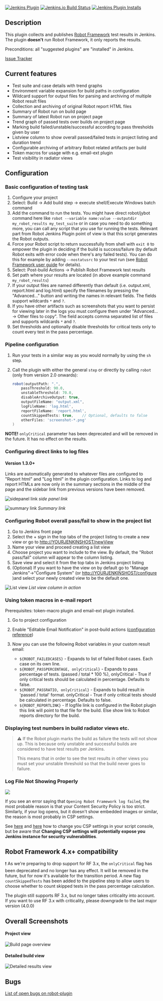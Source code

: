 [![Jenkins Plugin](https://img.shields.io/jenkins/plugin/v/robot.svg)](https://plugins.jenkins.io/robot)
[![Jenkins.io Build Status](https://ci.jenkins.io/buildStatus/icon?job=Plugins%2Frobot-plugin%2Fmaster)](https://ci.jenkins.io/job/Plugins/job/robot-plugin/job/master/)
[![Jenkins Plugin Installs](https://img.shields.io/jenkins/plugin/i/robot.svg?color=blue)](https://plugins.jenkins.io/robot)

## Description

This plugin collects and publishes [Robot
Framework](http://robotframework.org/ "Robot Framework Home")
test results in Jenkins. The plugin **doesn't** run Robot Framework, it
only reports the results.

Preconditions: all "suggested plugins" are "installed" in Jenkins.

[Issue
Tracker](https://issues.jenkins-ci.org/issues/?jql=project+%3D+JENKINS+AND+component+%3D+robot-plugin)

## Current features

-   Test suite and case details with trend graphs
-   Environment variable expansion for build paths in configuration
-   Wildcard support for output files for parsing and archiving of
    multiple Robot result files
-   Collection and archiving of original Robot report HTML files
-   Summary of Robot run on build page
-   Summary of latest Robot run on project page
-   Trend graph of passed tests over builds on project page
-   Marking build failed/unstable/successful according to pass
    thresholds given by user
-   Listview column to show overall passed/failed tests in project
    listing and duration trend
-   Configurable archiving of arbitrary Robot related artifacts per
    build
-   Token macros for usage with e.g. email-ext plugin
-   Test visibility in radiator views

## Configuration

### Basic configuration of testing task

1.  Configure your project
2.  Select: Build -\> Add build step -\> execute shell/Execute Windows
    batch command
3.  Add the command to run the tests. You might have direct robot/jybot
    command here like `robot --variable name:value --outputdir
    my_robot_results my_test_suite` or in case you need to do
    something more, you can call any script that you use for running the
    tests. Relevant part from Robot Jenkins Plugin point of view is that
    this script generates the Robot outputs.
4.  Force your Robot script to return successfully from shell with `exit
    0` to empower the plugin in deciding if the build is success/failure
    (by default Robot exits with error code when there's any failed
    tests). You can do this for example by adding `--nostatusrc` to your
    test run (see
    [Robot Framework user guide](http://robotframework.org/robotframework/latest/RobotFrameworkUserGuide.html#return-codes)
    for details).
5.  Select: Post-build Actions -\> Publish Robot Framework test results
6.  Set path where your results are located (in above example command
    `my_robot_results`)
7.  If your output files are named differently than default (i.e.
    output.xml, report.html and log.html) specify the filenames by
    pressing the "Advanced..." button and writing the names in relevant
    fields. The fields support wildcards `*` and `?`.
8.  If you have other artifacts such as screenshots that you want to
    persist for viewing later in the logs you must configure them under
    "Advanced... -\> Other files to copy". The field accepts comma
    separated list of files and supports wildcards `*` and `?`.
9.  Set thresholds and optionally disable thresholds for critical tests
    only to count every test in the pass percentage.

### Pipeline configuration

1. Run your tests in a similar way as you would normally by using the `sh` step.
2. Call the plugin with either the general `step` or directly by calling `robot` (only from
   version 2.0 onwards):

    ```groovy
    robot(outputPath: ".",
        passThreshold: 90.0,
        unstableThreshold: 70.0,
        disableArchiveOutput: true,
        outputFileName: "output.xml",
        logFileName: 'log.html',
        reportFileName: 'report.html',
        countSkippedTests: true,    // Optional, defaults to false
        otherFiles: 'screenshot-*.png'
   )
    ```

**NOTE!** `onlyCritical` parameter has been deprecated and will be removed in the future. It has no effect on the results.

### Configuring direct links to log files

#### Version 1.3.0+

Links are automatically generated to whatever files are configured to
"Report html" and "Log html" in the plugin configuration. Links to log
and report HTMLs are now only in the summary sections in the middle of
the page and the sidebar link from previous versions have been removed.

![sidepanel link](images/sidepanel.png)
*side panel link*

![summary link](images/robot_summary_table.png)
*Summary link*

### Configuring Robot overall pass/fail to show in the project list

1.  Go to Jenkins front page
2.  Select the + sign in the top tabs of the project listing to create a
    new view or go to
    [http://YOURJENKINSHOST/newView](http://yourjenkinshost/newView)
3.  Name your view and proceed creating a list view
4.  Choose project you want to include to the view. By default, the
    "Robot pass/fail" column will appear to the column listing.
5.  Save view and select it from the top tabs in Jenkins project listing
6.  (Optional) If you want to have the view on by default go to "Manage
    Jenkins"-\>"Configure System" (or
    [http://YOURJENKINSHOST/configure](http://yourjenkinshost/configure)
    )and select your newly created view to be the default one.

![List view](images/robot_view_column.png)
*List view column in action*

### Using token macros in e-mail report

Prerequisites: token-macro plugin and email-ext plugin installed.

1.  Go to project configuration
2.  Enable "Editable Email Notification" in post-build actions
    ([configuration
    reference](https://wiki.jenkins-ci.org/display/JENKINS/Email-ext+plugin))
3.  Now you can use the following Robot variables in your custom result
    email:

    -   `${ROBOT_FAILEDCASES}` - Expands to list of failed Robot cases. Each
        case on its own line.
    -   `${ROBOT_PASSPERCENTAGE, onlyCritical}` - Expands to pass percentage
        of tests. (passed / total \* 100 %),
        onlyCritical - True if only critical tests should be calculated in
        percentage. Defaults to false.
    -   `${ROBOT_PASSRATIO, onlyCritical}` - Expands to build result in 'passed
        / total' format.
        onlyCritical - True if only critical tests should be calculated in
        percentage. Defaults to false.
    -   `${ROBOT_REPORTLINK}` - If logfile link is configured in the Robot
        plugin this link will point to that file for the build. Else show
        link to Robot reports directory for the build.

### Displaying test numbers in build radiator views etc.

> :warning: If the Robot plugin marks the build as failure the tests will not show
up. This is because only unstable and successful builds are considered
to have test results per Jenkins.
>
>This means that in order to see the test results in other views you must
set your unstable threshold so that the build never goes to failure.

### Log File Not Showing Properly

![](images/log_fail_open.png)

If you see an error saying that `Opening Robot Framework log failed`, the most probable reason
is that your Content Security Policy is too strict. Similarly, if your log opens, but it doesn't
show embedded images or similar, the reason is most probably in CSP settings.

See [here](https://www.jenkins.io/doc/book/system-administration/security/configuring-content-security-policy/)
and [here](https://content-security-policy.com/) how to change you CSP settings in your script console,
but be aware that **Changing CSP settings will potentially expose you Jenkins instance for
security vulnerabilities**.

## Robot Framework 4.x+ compatibility

:heavy_exclamation_mark: As we're preparing to drop support for RF 3.x, the `onlyCritical` flag has been deprecated and no
longer has any effect. It will be removed in the future, but for now it's available for the transition period.
A new flag `countSkippedTests` has been added to the pipeline step to allow users to choose whether to count skipped
tests in the pass percentage calculation.

The plugin still supports RF 3.x, but no longer takes criticality into account. If you want to use RF 3.x with criticality, please downgrade to the last major version (4.0.0)

## Overall Screenshots


#### Project view

![Build page overview](images/build_page.png)


#### Detailed build view

![Detailed results view](images/detailed.png)

## Bugs

[List of open bugs on
robot-plugin](https://issues.jenkins-ci.org/issues/?jql=component%20%3D%20robot-plugin%20AND%20resolution%20is%20EMPTY%20ORDER%20BY%20updated%20DESC)
